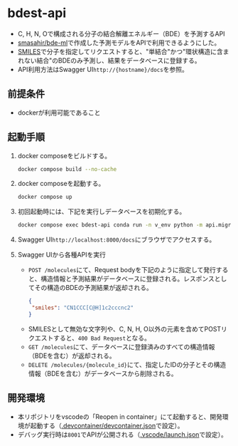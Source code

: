 # bdest-api
- C, H, N, Oで構成される分子の結合解離エネルギー（BDE）を予測するAPI
- [smasahir/bde-ml](https://github.com/smasahir/bde-ml)で作成した予測モデルをAPIで利用できるようにした。
- [SMILES](https://ja.wikipedia.org/wiki/SMILES%E8%A8%98%E6%B3%95)で分子を指定してリクエストすると、"単結合"かつ"環状構造に含まれない結合"のBDEのみ予測し、結果をデータベースに登録する。
- API利用方法はSwagger UI`http://{hostname}/docs`を参照。

## 前提条件
- dockerが利用可能であること

## 起動手順
1. docker composeをビルドする。
   ```bash
   docker compose build --no-cache
   ```

2. docker composeを起動する。
   ```bash
   docker compose up
   ```
3. 初回起動時には、下記を実行しデータベースを初期化する。
   ```bash
   docker compose exec bdest-api conda run -n v_env python -m api.migrate_db
   ```

5. Swagger UI`http://localhost:8000/docs`にブラウザでアクセスする。

6. Swagger UIから各種APIを実行
   - `POST /molecules`にて、Request bodyを下記のように指定して発行すると、構造情報と予測結果がデータベースに登録される。レスポンスとしてその構造のBDEの予測結果が返却される。
     ```json
     {
      "smiles": "CN1CCC[C@H]1c2cccnc2"
     }
     ```
   - SMILESとして無効な文字列や、C, N, H, O以外の元素を含めてPOSTリクエストすると、`400 Bad Request`となる。
   - `GET /molecules`にて、データベースに登録済みのすべての構造情報（BDEを含む）が返却される。
   - `DELETE /molecules/{molecule_id}`にて、指定したIDの分子とその構造情報（BDEを含む）がデータベースから削除される。

## 開発環境
- 本リポジトリをvscodeの「Reopen in container」にて起動すると、開発環境が起動する（[.devcontainer/devcontainer.json](.devcontainer/devcontainer.json)で設定）。
- デバッグ実行時は`8001`でAPIが公開される（[.vscode/launch.json](.vscode/launch.json)で設定）。
